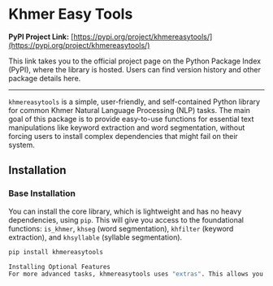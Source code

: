 # Khmer Easy Tools

**PyPI Project Link:** [https://pypi.org/project/khmereasytools/](https://pypi.org/project/khmereasytools/)

This link takes you to the official project page on the Python Package Index (PyPI), where the library is hosted. Users can find version history and other package details here.

---

`khmereasytools` is a simple, user-friendly, and self-contained Python library for common Khmer Natural Language Processing (NLP) tasks. The main goal of this package is to provide easy-to-use functions for essential text manipulations like keyword extraction and word segmentation, without forcing users to install complex dependencies that might fail on their system.

## Installation

### Base Installation

You can install the core library, which is lightweight and has no heavy dependencies, using `pip`. This will give you access to the foundational functions: `is_khmer`, `khseg` (word segmentation), `khfilter` (keyword extraction), and `khsyllable` (syllable segmentation).

```bash
pip install khmereasytools

Installing Optional Features
For more advanced tasks, khmereasytools uses "extras". This allows you to install additional features only when you need them, preventing installation errors if a particular dependency is not compatible with your system (a common issue with some NLP libraries on Windows).
